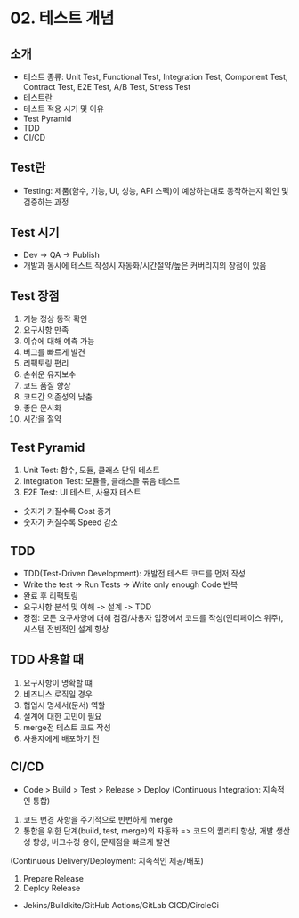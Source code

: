 # 02. 테스트 개념

## 소개
- 테스트 종류: Unit Test, Functional Test, Integration Test, Component Test, Contract Test, E2E Test, A/B Test, Stress Test
- 테스트란
- 테스트 적용 시기 및 이유
- Test Pyramid
- TDD
- CI/CD

## Test란
- Testing: 제품(함수, 기능, UI, 성능, API 스펙)이 예상하는대로 동작하는지 확인 및 검증하는 과정

## Test 시기
- Dev -> QA -> Publish
- 개발과 동시에 테스트 작성시 자동화/시간절약/높은 커버리지의 장점이 있음

## Test 장점
1) 기능 정상 동작 확인
2) 요구사항 만족
3) 이슈에 대해 예측 가능
4) 버그를 빠르게 발견
5) 리팩토링 편리
6) 손쉬운 유지보수
7) 코드 품질 향상
8) 코드간 의존성의 낮춤
9) 좋은 문서화
10) 시간을 절약

## Test Pyramid
1) Unit Test: 함수, 모듈, 클래스 단위 테스트
2) Integration Test: 모듈들, 클래스들 묶음 테스트
3) E2E Test: UI 테스트, 사용자 테스트
- 숫자가 커질수록 Cost 증가
- 숫자가 커질수록 Speed 감소

## TDD
- TDD(Test-Driven Development): 개발전 테스트 코드를 먼저 작성
- Write the test -> Run Tests -> Write only enough Code 반복
- 완료 후 리팩토링
- 요구사항 분석 및 이해 -> 설계 -> TDD
- 장점: 모든 요구사항에 대해 점검/사용자 입장에서 코드를 작성(인터페이스 위주), 시스템 전반적인 설계 향상

## TDD 사용할 때
1) 요구사항이 명확할 떄
2) 비즈니스 로직일 경우
3) 협업시 명세서(문서) 역할
4) 설계에 대한 고민이 필요
5) merge전 테스트 코드 작성
6) 사용자에게 배포하기 전

## CI/CD
- Code > Build > Test > Release > Deploy
(Continuous Integration: 지속적인 통합)
1) 코드 변경 사항을 주기적으로 빈번하게 merge
2) 통합을 위한 단계(build, test, merge)의 자동화
=> 코드의 퀄리티 향상, 개발 생산성 향상, 버그수정 용이, 문제점을 빠르게 발견

(Continuous Delivery/Deployment: 지속적인 제공/배포)
1) Prepare Release
2) Deploy Release
- Jekins/Buildkite/GitHub Actions/GitLab CICD/CircleCi